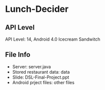# Lunch-Decider

## API Level

API Level: 14, Android 4.0 Icecream Sandwitch

## File Info

* Server: server.java
* Stored restaurant data: data
* Slide: DSL-Final-Project.ppt
* Android prject files: other files